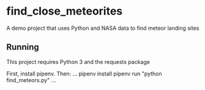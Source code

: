 # find_close_meteorites
A demo project that uses Python and NASA data to find meteor landing sites

## Running

This project requires Python 3 and the requests package

First, install pipenv. Then:
...
pipenv install
pipenv run "python find_meteors.py"
...
